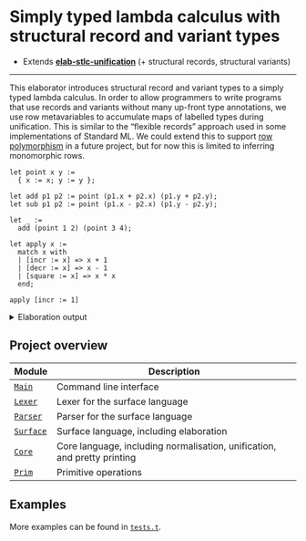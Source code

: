 # Simply typed lambda calculus with structural record and variant types

- Extends [**elab-stlc-unification**](../elab-stlc-unification) (+ structural records, structural variants)

---

This elaborator introduces structural record and variant types to a simply
typed lambda calculus. In order to allow programmers to write programs that use
records and variants without many up-front type annotations, we use row
metavariables to accumulate maps of labelled types during unification. This is
similar to the “flexible records” approach used in some implementations of
Standard ML. We could extend this to support [row polymorphism](https://en.wikipedia.org/wiki/Row_polymorphism)
in a future project, but for now this is limited to inferring monomorphic rows.

<!-- $MDX file=examples/readme.txt -->
```
let point x y :=
  { x := x; y := y };

let add p1 p2 := point (p1.x + p2.x) (p1.y + p2.y);
let sub p1 p2 := point (p1.x - p2.x) (p1.y - p2.y);

let _ :=
  add (point 1 2) (point 3 4);

let apply x :=
  match x with
  | [incr := x] => x + 1
  | [decr := x] => x - 1
  | [square := x] => x * x
  end;

apply [incr := 1]
```

<details>
<summary>Elaboration output</summary>

<!-- $MDX file=examples/readme.stdout -->
```
let point : Int -> Int -> { x : Int; y : Int } :=
  fun (x : Int) => fun (y : Int) => { x := x; y := y };
let add :
      { x : Int; y : Int } -> { x : Int; y : Int } -> { x : Int; y : Int }
:=
  fun (p1 : { x : Int; y : Int }) => fun (p2 : { x : Int; y : Int }) =>
    point (#int-add p1.x p2.x) (#int-add p1.y p2.y);
let sub :
      { x : Int; y : Int } -> { x : Int; y : Int } -> { x : Int; y : Int }
:=
  fun (p1 : { x : Int; y : Int }) => fun (p2 : { x : Int; y : Int }) =>
    point (#int-sub p1.x p2.x) (#int-sub p1.y p2.y);
let _ : { x : Int; y : Int } := add (point 1 2) (point 3 4);
let apply : [decr : Int | incr : Int | square : Int] -> Int :=
  fun (x : [decr : Int | incr : Int | square : Int]) =>
    match x with
    | [decr := x] => #int-sub x 1
    | [incr := x] => #int-add x 1
    | [square := x] => #int-mul x x
    end;
apply ([incr := 1] : [decr : Int | incr : Int | square : Int]) : Int
```

</details>

## Project overview

| Module        | Description                             |
| ------------- | --------------------------------------- |
| [`Main`]      | Command line interface                  |
| [`Lexer`]     | Lexer for the surface language          |
| [`Parser`]    | Parser for the surface language         |
| [`Surface`]   | Surface language, including elaboration |
| [`Core`]      | Core language, including normalisation, unification, and pretty printing |
| [`Prim`]      | Primitive operations                    |

[`Main`]: ./main.ml
[`Lexer`]: ./lexer.ml
[`Parser`]: ./parser.mly
[`Surface`]: ./surface.ml
[`Core`]: ./core.ml
[`Prim`]: ./prim.ml

## Examples

More examples can be found in [`tests.t`](tests.t).
